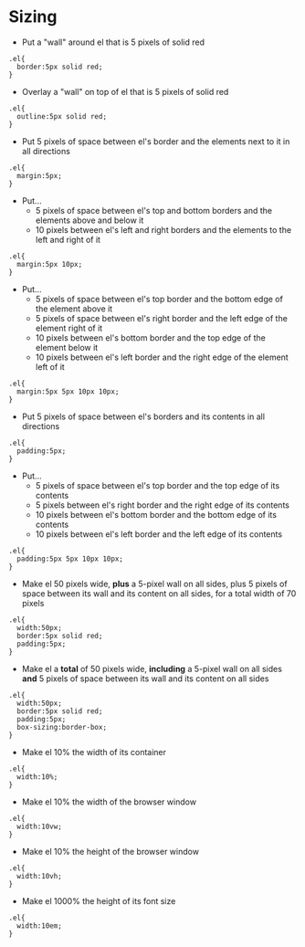 # Sizing

- Put a "wall" around el that is 5 pixels of solid red

```
.el{
  border:5px solid red;
}
```

- Overlay a "wall" on top of el that is 5 pixels of solid red

```
.el{
  outline:5px solid red;
}
```

- Put 5 pixels of space between el's border and the elements next to it in all directions

```
.el{
  margin:5px;
}
```

- Put...
  - 5 pixels of space between el's top and bottom borders and the elements above and below it
  - 10 pixels between el's left and right borders and the elements to the left and right of it

```
.el{
  margin:5px 10px;
}
```
- Put...
  - 5 pixels of space between el's top border and the bottom edge of the element above it
  - 5 pixels of space between el's right border and the left edge of the element right of it
  - 10 pixels between el's bottom border and the top edge of the element below it
  - 10 pixels between el's left border and the right edge of the element left of it

```
.el{
  margin:5px 5px 10px 10px;
}
```

- Put 5 pixels of space between el's borders and its contents in all directions

```
.el{
  padding:5px;
}
```

- Put...
  - 5 pixels of space between el's top border and the top edge of its contents
  - 5 pixels between el's right border and the right edge of its contents
  - 10 pixels between el's bottom border and the bottom edge of its contents
  - 10 pixels between el's left border and the left edge of its contents

```
.el{
  padding:5px 5px 10px 10px;
}
```

- Make el 50 pixels wide, **plus** a 5-pixel wall on all sides, plus 5 pixels of space between its wall and its content on all sides, for a total width of 70 pixels

```
.el{
  width:50px;
  border:5px solid red;
  padding:5px;
}
```

- Make el a **total** of 50 pixels wide, **including** a 5-pixel wall on all sides **and** 5 pixels of space between its wall and its content on all sides

```
.el{
  width:50px;
  border:5px solid red;
  padding:5px;
  box-sizing:border-box;
}
```

- Make el 10% the width of its container

```
.el{
  width:10%;
}
```

- Make el 10% the width of the browser window

```
.el{
  width:10vw;
}
```

- Make el 10% the height of the browser window

```
.el{
  width:10vh;
}
```

- Make el 1000% the height of its font size

```
.el{
  width:10em;
}
```
